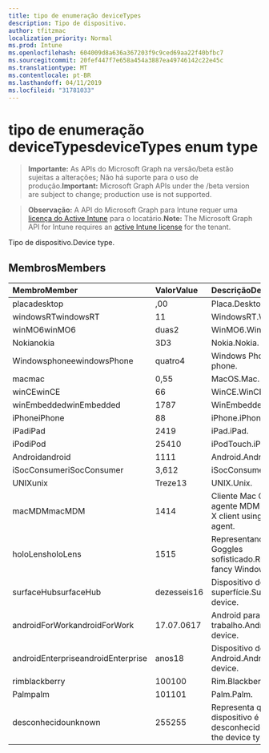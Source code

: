 ```yaml
---
title: tipo de enumeração deviceTypes
description: Tipo de dispositivo.
author: tfitzmac
localization_priority: Normal
ms.prod: Intune
ms.openlocfilehash: 604009d8a636a367203f9c9ced69aa22f40bfbc7
ms.sourcegitcommit: 20fef447f7e658a454a3887ea49746142c22e45c
ms.translationtype: MT
ms.contentlocale: pt-BR
ms.lasthandoff: 04/11/2019
ms.locfileid: "31781033"
---
```

# <a name="devicetypes-enum-type"></a><span data-ttu-id="39188-103">tipo de enumeração deviceTypes</span><span class="sxs-lookup"><span data-stu-id="39188-103">deviceTypes enum type</span></span>

> <span data-ttu-id="39188-104">**Importante:** As APIs do Microsoft Graph na versão/beta estão sujeitas a alterações; Não há suporte para o uso de produção.</span><span class="sxs-lookup"><span data-stu-id="39188-104">**Important:** Microsoft Graph APIs under the /beta version are subject to change; production use is not supported.</span></span>

> <span data-ttu-id="39188-105">**Observação:** A API do Microsoft Graph para Intune requer uma [licença do Active Intune](https://go.microsoft.com/fwlink/?linkid=839381) para o locatário.</span><span class="sxs-lookup"><span data-stu-id="39188-105">**Note:** The Microsoft Graph API for Intune requires an [active Intune license](https://go.microsoft.com/fwlink/?linkid=839381) for the tenant.</span></span>

<span data-ttu-id="39188-106">Tipo de dispositivo.</span><span class="sxs-lookup"><span data-stu-id="39188-106">Device type.</span></span>

## <a name="members"></a><span data-ttu-id="39188-107">Membros</span><span class="sxs-lookup"><span data-stu-id="39188-107">Members</span></span>
|<span data-ttu-id="39188-108">Membro</span><span class="sxs-lookup"><span data-stu-id="39188-108">Member</span></span>|<span data-ttu-id="39188-109">Valor</span><span class="sxs-lookup"><span data-stu-id="39188-109">Value</span></span>|<span data-ttu-id="39188-110">Descrição</span><span class="sxs-lookup"><span data-stu-id="39188-110">Description</span></span>|
|:---|:---|:---|
|<span data-ttu-id="39188-111">placa</span><span class="sxs-lookup"><span data-stu-id="39188-111">desktop</span></span>|<span data-ttu-id="39188-112">,0</span><span class="sxs-lookup"><span data-stu-id="39188-112">0</span></span>|<span data-ttu-id="39188-113">Placa.</span><span class="sxs-lookup"><span data-stu-id="39188-113">Desktop.</span></span>|
|<span data-ttu-id="39188-114">windowsRT</span><span class="sxs-lookup"><span data-stu-id="39188-114">windowsRT</span></span>|<span data-ttu-id="39188-115">1</span><span class="sxs-lookup"><span data-stu-id="39188-115">1</span></span>|<span data-ttu-id="39188-116">WindowsRT.</span><span class="sxs-lookup"><span data-stu-id="39188-116">WindowsRT.</span></span>|
|<span data-ttu-id="39188-117">winMO6</span><span class="sxs-lookup"><span data-stu-id="39188-117">winMO6</span></span>|<span data-ttu-id="39188-118">duas</span><span class="sxs-lookup"><span data-stu-id="39188-118">2</span></span>|<span data-ttu-id="39188-119">WinMO6.</span><span class="sxs-lookup"><span data-stu-id="39188-119">WinMO6.</span></span>|
|<span data-ttu-id="39188-120">Nokia</span><span class="sxs-lookup"><span data-stu-id="39188-120">nokia</span></span>|<span data-ttu-id="39188-121">3D</span><span class="sxs-lookup"><span data-stu-id="39188-121">3</span></span>|<span data-ttu-id="39188-122">Nokia.</span><span class="sxs-lookup"><span data-stu-id="39188-122">Nokia.</span></span>|
|<span data-ttu-id="39188-123">Windowsphonee</span><span class="sxs-lookup"><span data-stu-id="39188-123">windowsPhone</span></span>|<span data-ttu-id="39188-124">quatro</span><span class="sxs-lookup"><span data-stu-id="39188-124">4</span></span>|<span data-ttu-id="39188-125">Windows Phone.</span><span class="sxs-lookup"><span data-stu-id="39188-125">Windows phone.</span></span>|
|<span data-ttu-id="39188-126">mac</span><span class="sxs-lookup"><span data-stu-id="39188-126">mac</span></span>|<span data-ttu-id="39188-127">0,5</span><span class="sxs-lookup"><span data-stu-id="39188-127">5</span></span>|<span data-ttu-id="39188-128">MacOS.</span><span class="sxs-lookup"><span data-stu-id="39188-128">Mac.</span></span>|
|<span data-ttu-id="39188-129">winCE</span><span class="sxs-lookup"><span data-stu-id="39188-129">winCE</span></span>|<span data-ttu-id="39188-130">6</span><span class="sxs-lookup"><span data-stu-id="39188-130">6</span></span>|<span data-ttu-id="39188-131">WinCE.</span><span class="sxs-lookup"><span data-stu-id="39188-131">WinCE.</span></span>|
|<span data-ttu-id="39188-132">winEmbedded</span><span class="sxs-lookup"><span data-stu-id="39188-132">winEmbedded</span></span>|<span data-ttu-id="39188-133">178</span><span class="sxs-lookup"><span data-stu-id="39188-133">7</span></span>|<span data-ttu-id="39188-134">WinEmbedded.</span><span class="sxs-lookup"><span data-stu-id="39188-134">WinEmbedded.</span></span>|
|<span data-ttu-id="39188-135">iPhone</span><span class="sxs-lookup"><span data-stu-id="39188-135">iPhone</span></span>|<span data-ttu-id="39188-136">8</span><span class="sxs-lookup"><span data-stu-id="39188-136">8</span></span>|<span data-ttu-id="39188-137">iPhone.</span><span class="sxs-lookup"><span data-stu-id="39188-137">iPhone.</span></span>|
|<span data-ttu-id="39188-138">iPad</span><span class="sxs-lookup"><span data-stu-id="39188-138">iPad</span></span>|<span data-ttu-id="39188-139">241</span><span class="sxs-lookup"><span data-stu-id="39188-139">9</span></span>|<span data-ttu-id="39188-140">iPad.</span><span class="sxs-lookup"><span data-stu-id="39188-140">iPad.</span></span>|
|<span data-ttu-id="39188-141">iPod</span><span class="sxs-lookup"><span data-stu-id="39188-141">iPod</span></span>|<span data-ttu-id="39188-142">254</span><span class="sxs-lookup"><span data-stu-id="39188-142">10</span></span>|<span data-ttu-id="39188-143">iPodTouch.</span><span class="sxs-lookup"><span data-stu-id="39188-143">iPodTouch.</span></span>|
|<span data-ttu-id="39188-144">Android</span><span class="sxs-lookup"><span data-stu-id="39188-144">android</span></span>|<span data-ttu-id="39188-145">11</span><span class="sxs-lookup"><span data-stu-id="39188-145">11</span></span>|<span data-ttu-id="39188-146">Android.</span><span class="sxs-lookup"><span data-stu-id="39188-146">Android.</span></span>|
|<span data-ttu-id="39188-147">iSocConsumer</span><span class="sxs-lookup"><span data-stu-id="39188-147">iSocConsumer</span></span>|<span data-ttu-id="39188-148">3,6</span><span class="sxs-lookup"><span data-stu-id="39188-148">12</span></span>|<span data-ttu-id="39188-149">iSocConsumer.</span><span class="sxs-lookup"><span data-stu-id="39188-149">iSocConsumer.</span></span>|
|<span data-ttu-id="39188-150">UNIX</span><span class="sxs-lookup"><span data-stu-id="39188-150">unix</span></span>|<span data-ttu-id="39188-151">Treze</span><span class="sxs-lookup"><span data-stu-id="39188-151">13</span></span>|<span data-ttu-id="39188-152">UNIX.</span><span class="sxs-lookup"><span data-stu-id="39188-152">Unix.</span></span>|
|<span data-ttu-id="39188-153">macMDM</span><span class="sxs-lookup"><span data-stu-id="39188-153">macMDM</span></span>|<span data-ttu-id="39188-154">14</span><span class="sxs-lookup"><span data-stu-id="39188-154">14</span></span>|<span data-ttu-id="39188-155">Cliente Mac OS X usando o agente MDM interno.</span><span class="sxs-lookup"><span data-stu-id="39188-155">Mac OS X client using built in MDM agent.</span></span>|
|<span data-ttu-id="39188-156">holoLens</span><span class="sxs-lookup"><span data-stu-id="39188-156">holoLens</span></span>|<span data-ttu-id="39188-157">15</span><span class="sxs-lookup"><span data-stu-id="39188-157">15</span></span>|<span data-ttu-id="39188-158">Representando o Windows 10 Goggles sofisticado.</span><span class="sxs-lookup"><span data-stu-id="39188-158">Representing the fancy Windows 10 goggles.</span></span>|
|<span data-ttu-id="39188-159">surfaceHub</span><span class="sxs-lookup"><span data-stu-id="39188-159">surfaceHub</span></span>|<span data-ttu-id="39188-160">dezesseis</span><span class="sxs-lookup"><span data-stu-id="39188-160">16</span></span>|<span data-ttu-id="39188-161">Dispositivo de HUB de superfície.</span><span class="sxs-lookup"><span data-stu-id="39188-161">Surface HUB device.</span></span>|
|<span data-ttu-id="39188-162">androidForWork</span><span class="sxs-lookup"><span data-stu-id="39188-162">androidForWork</span></span>|<span data-ttu-id="39188-163">17.07.06</span><span class="sxs-lookup"><span data-stu-id="39188-163">17</span></span>|<span data-ttu-id="39188-164">Android para dispositivo de trabalho.</span><span class="sxs-lookup"><span data-stu-id="39188-164">Android for work device.</span></span>|
|<span data-ttu-id="39188-165">androidEnterprise</span><span class="sxs-lookup"><span data-stu-id="39188-165">androidEnterprise</span></span>|<span data-ttu-id="39188-166">anos</span><span class="sxs-lookup"><span data-stu-id="39188-166">18</span></span>|<span data-ttu-id="39188-167">Dispositivo de empresa Android.</span><span class="sxs-lookup"><span data-stu-id="39188-167">Android enterprise device.</span></span>|
|<span data-ttu-id="39188-168">rim</span><span class="sxs-lookup"><span data-stu-id="39188-168">blackberry</span></span>|<span data-ttu-id="39188-169">100</span><span class="sxs-lookup"><span data-stu-id="39188-169">100</span></span>|<span data-ttu-id="39188-170">Rim.</span><span class="sxs-lookup"><span data-stu-id="39188-170">Blackberry.</span></span>|
|<span data-ttu-id="39188-171">Palm</span><span class="sxs-lookup"><span data-stu-id="39188-171">palm</span></span>|<span data-ttu-id="39188-172">101</span><span class="sxs-lookup"><span data-stu-id="39188-172">101</span></span>|<span data-ttu-id="39188-173">Palm.</span><span class="sxs-lookup"><span data-stu-id="39188-173">Palm.</span></span>|
|<span data-ttu-id="39188-174">desconhecido</span><span class="sxs-lookup"><span data-stu-id="39188-174">unknown</span></span>|<span data-ttu-id="39188-175">255</span><span class="sxs-lookup"><span data-stu-id="39188-175">255</span></span>|<span data-ttu-id="39188-176">Representa que o tipo de dispositivo é desconhecido.</span><span class="sxs-lookup"><span data-stu-id="39188-176">Represents that the device type is unknown.</span></span>|






